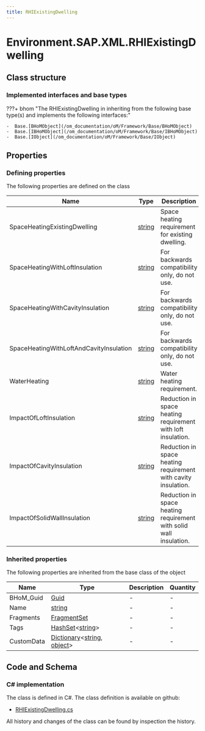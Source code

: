```yaml
---
title: RHIExistingDwelling
---
```


# Environment.SAP.XML.RHIExistingDwelling



## Class structure

### Implemented interfaces and base types

???+ bhom "The RHIExistingDwelling in inheriting from the following base type(s) and implements the following interfaces:"

    -  Base.[BHoMObject](/om_documentation/oM/Framework/Base/BHoMObject)
    -  Base.[IBHoMObject](/om_documentation/oM/Framework/Base/IBHoMObject)
    -  Base.[IObject](/om_documentation/oM/Framework/Base/IObject)


## Properties



### Defining properties

The following properties are defined on the class

| Name             | Type             | Description      | Quantity         |
|------------------|------------------|------------------|------------------|
| SpaceHeatingExistingDwelling | [string](https://learn.microsoft.com/en-us/dotnet/api/System.String?view=netstandard-2.0) | Space heating requirement for existing dwelling. | - |
| SpaceHeatingWithLoftInsulation | [string](https://learn.microsoft.com/en-us/dotnet/api/System.String?view=netstandard-2.0) | For backwards compatibility only, do not use. | - |
| SpaceHeatingWithCavityInsulation | [string](https://learn.microsoft.com/en-us/dotnet/api/System.String?view=netstandard-2.0) | For backwards compatibility only, do not use. | - |
| SpaceHeatingWithLoftAndCavityInsulation | [string](https://learn.microsoft.com/en-us/dotnet/api/System.String?view=netstandard-2.0) | For backwards compatibility only, do not use. | - |
| WaterHeating | [string](https://learn.microsoft.com/en-us/dotnet/api/System.String?view=netstandard-2.0) | Water heating requirement. | - |
| ImpactOfLoftInsulation | [string](https://learn.microsoft.com/en-us/dotnet/api/System.String?view=netstandard-2.0) | Reduction in space heating requirement with loft insulation. | - |
| ImpactOfCavityInsulation | [string](https://learn.microsoft.com/en-us/dotnet/api/System.String?view=netstandard-2.0) | Reduction in space heating requirement with cavity insulation. | - |
| ImpactOfSolidWallInsulation | [string](https://learn.microsoft.com/en-us/dotnet/api/System.String?view=netstandard-2.0) | Reduction in space heating requirement with solid wall insulation. | - |


### Inherited properties
The following properties are inherited from the base class of the object

| Name             | Type             | Description      | Quantity         |
|------------------|------------------|------------------|------------------|
| BHoM_Guid | [Guid](https://learn.microsoft.com/en-us/dotnet/api/System.Guid?view=netstandard-2.0) | - | - |
| Name | [string](https://learn.microsoft.com/en-us/dotnet/api/System.String?view=netstandard-2.0) | - | - |
| Fragments | [FragmentSet](/om_documentation/oM/Framework/Base/FragmentSet) | - | - |
| Tags | [HashSet](https://learn.microsoft.com/en-us/dotnet/api/System.Collections.Generic.HashSet-1?view=netstandard-2.0)&lt;[string](https://learn.microsoft.com/en-us/dotnet/api/System.String?view=netstandard-2.0)&gt; | - | - |
| CustomData | [Dictionary](https://learn.microsoft.com/en-us/dotnet/api/System.Collections.Generic.Dictionary-2?view=netstandard-2.0)&lt;[string](https://learn.microsoft.com/en-us/dotnet/api/System.String?view=netstandard-2.0), [object](https://learn.microsoft.com/en-us/dotnet/api/System.Object?view=netstandard-2.0)&gt; | - | - |


## Code and Schema

### C# implementation

The class is defined in C#. The class definition is available on github:

- [RHIExistingDwelling.cs](https://github.com/BHoM/SAP_Toolkit/blob/develop/SAP_oM/XML/RHIExistingDwelling.cs)

All history and changes of the class can be found by inspection the history.
